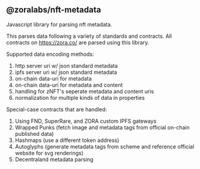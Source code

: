 ## @zoralabs/nft-metadata

Javascript library for parsing nft metadata.

This parses data following a variety of standards and contracts. All contracts on https://zora.co/ are parsed using this library.

Supported data encoding methods:

1. http server uri w/ json standard metadata
2. ipfs server uri w/ json standard metadata
3. on-chain data-uri for metadata
4. on-chain data-uri for metadata and content
5. handling for zNFT's seperate metadata and content uris
6. normalization for multiple kinds of data in properties


Special-case contracts that are handled:

1. Using FND, SuperRare, and ZORA custom IPFS gateways
2. Wrapped Punks (fetch image and metadata tags from official on-chain published data)
3. Hashmaps (use a different token address)
4. Autoglyphs (generate metadata tags from scheme and reference official website for svg renderings)
5. Decentraland metadata parsing